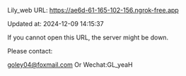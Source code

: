 Lily_web URL: https://ae6d-61-165-102-156.ngrok-free.app

Updated at: 2024-12-09 14:15:37

If you cannot open this URL, the server might be down.

Please contact: 

goley04@foxmail.com Or Wechat:GL_yeaH